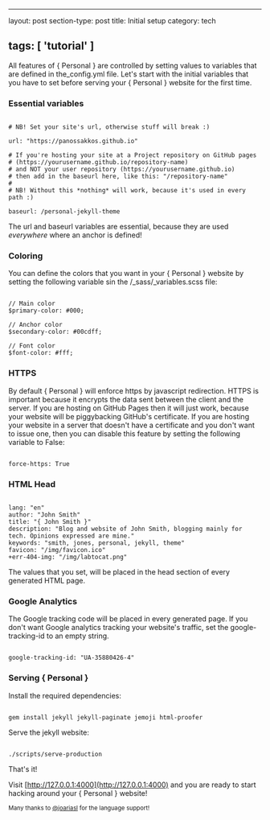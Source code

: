 ---

layout: post section-type: post title: Initial setup category: tech

tags: [ 'tutorial' ]
--------------------

All features of { Personal } are controlled by setting values to variables that are defined in the\_config.yml file. Let's start with the initial variables that you have to set before serving your { Personal } website for the first time.

### Essential variables

<pre><code data-trim class="yaml">
# NB! Set your site's url, otherwise stuff will break :)

url: "https://panossakkos.github.io"

# If you're hosting your site at a Project repository on GitHub pages
# (https://yourusername.github.io/repository-name)
# and NOT your user repository (https://yourusername.github.io)
# then add in the baseurl here, like this: "/repository-name"
#
# NB! Without this *nothing* will work, because it's used in every path :)

baseurl: /personal-jekyll-theme
</code></pre>

The url and baseurl variables are essential, because they are used *everywhere* where an anchor is defined!

### Coloring

You can define the colors that you want in your { Personal } website by setting the following variable sin the /_sass/_variables.scss file:

<pre><code data-trim class="scss">
// Main color
$primary-color: #000;

// Anchor color
$secondary-color: #00cdff;

// Font color
$font-color: #fff;
</code></pre>

### HTTPS

By default { Personal } will enforce https by javascript redirection. HTTPS is important because it encrypts the data sent between the client and the server. If you are hosting on GitHub Pages then it will just work, because your website will be piggybacking GitHub's certificate. If you are hosting your website in a server that doesn't have a certificate and you don't want to issue one, then you can disable this feature by setting the following variable to False:

<pre><code data-trim class="yaml">
force-https: True
</code></pre>

### HTML Head

<pre><code data-trim class="yaml">
lang: "en"
author: "John Smith"
title: "{ John Smith }"
description: "Blog and website of John Smith, blogging mainly for tech. Opinions expressed are mine."
keywords: "smith, jones, personal, jekyll, theme"
favicon: "/img/favicon.ico"
+err-404-img: "/img/labtocat.png"
</code></pre>

The values that you set, will be placed in the head section of every generated HTML page.

### Google Analytics

The Google tracking code will be placed in every generated page. If you don't want Google analytics tracking your website's traffic, set the google-tracking-id to an empty string.

<pre><code data-trim class="yaml">
google-tracking-id: "UA-35880426-4"
</code></pre>

### Serving { Personal }

Install the required dependencies:

<pre><code data-trim class="bash">
gem install jekyll jekyll-paginate jemoji html-proofer
</code></pre>

Serve the jekyll website:

<pre><code data-trim class="bash">
./scripts/serve-production
</code></pre>

That's it!

Visit [http://127.0.0.1:4000](http://127.0.0.1:4000) and you are ready to start hacking around your { Personal } website!

<small>Many thanks to <a href="https://github.com/joariasl" target="\_blank">@joariasl</a> for the language support! </small>
